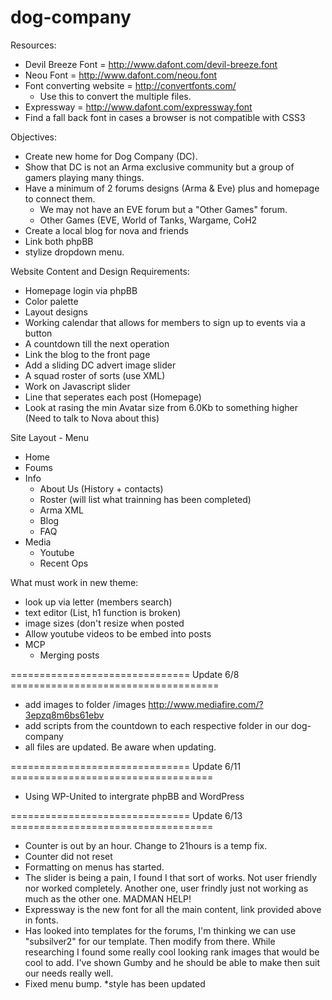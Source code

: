 dog-company
===========
Resources:
- Devil Breeze Font = http://www.dafont.com/devil-breeze.font
- Neou Font = http://www.dafont.com/neou.font
- Font converting website = http://convertfonts.com/
  - Use this to convert the multiple files.
- Expressway = http://www.dafont.com/expressway.font
- Find a fall back font in cases a browser is not compatible with CSS3

Objectives:
- Create new home for Dog Company (DC).
- Show that DC is not an Arma exclusive community but a group of gamers playing many things.
- Have a minimum of 2 forums designs (Arma & Eve) plus and homepage to connect them.
  - We may not have an EVE forum but a "Other Games" forum.
  - Other Games (EVE, World of Tanks, Wargame, CoH2
- Create a local blog for nova and friends
- Link both phpBB
- stylize dropdown menu.

Website Content and Design Requirements:
- Homepage login via phpBB
- Color palette
- Layout designs
- Working calendar that allows for members to sign up to events via a button
- A countdown till the next operation
- Link the blog to the front page
- Add a sliding DC advert image slider
- A squad roster of sorts (use XML)
- Work on Javascript slider
- Line that seperates each post (Homepage)
- Look at rasing the min Avatar size from 6.0Kb to something higher (Need to talk to Nova about this)

Site Layout - Menu
- Home
- Foums
- Info
  - About Us (History + contacts)
  - Roster (will list what trainning has been completed)
  - Arma XML
  - Blog
  - FAQ
- Media
  - Youtube
  - Recent Ops


What must work in new theme:
- look up via letter (members search)
- text editor (List, h1 function is broken)
- image sizes (don't resize when posted
- Allow youtube videos to be embed into posts
- MCP
  - Merging posts


=============================== Update 6/8 ====================================

- add images to folder /images http://www.mediafire.com/?3epzq8m6bs61ebv
- add scripts from the countdown to each respective folder in our dog-company
- all files are updated. Be aware when updating.


=============================== Update 6/11 ===================================

- Using WP-United to intergrate phpBB and WordPress

=============================== Update 6/13 ===================================

- Counter is out by an hour. Change to 21hours is a temp fix.
- Counter did not reset
- Formatting on menus has started.
- The slider is being a pain, I found I that sort of works. Not user friendly nor worked completely. Another one, user frindly just not working as much as the other one. MADMAN HELP!
- Expressway is the new font for all the main content, link provided above in fonts.
- Has looked into templates for the forums, I'm thinking we can use "subsilver2" for our template. Then modify from there. While researching I found some really cool looking rank images that would be cool to add. I've shown Gumby and he should be able to make then suit our needs really well.
- Fixed menu bump. *style has been updated








